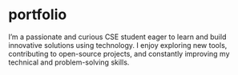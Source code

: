# portfolio
I’m a passionate and curious CSE student eager to learn and build innovative solutions using technology. I enjoy exploring new tools, contributing to open-source projects, and constantly improving my technical and problem-solving skills.

